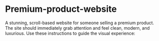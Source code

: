 # Premium-product-website
A stunning, scroll-based website for someone selling a premium product. The site should immediately grab attention and feel clean, modern, and luxurious. Use these instructions to guide the visual experience:
